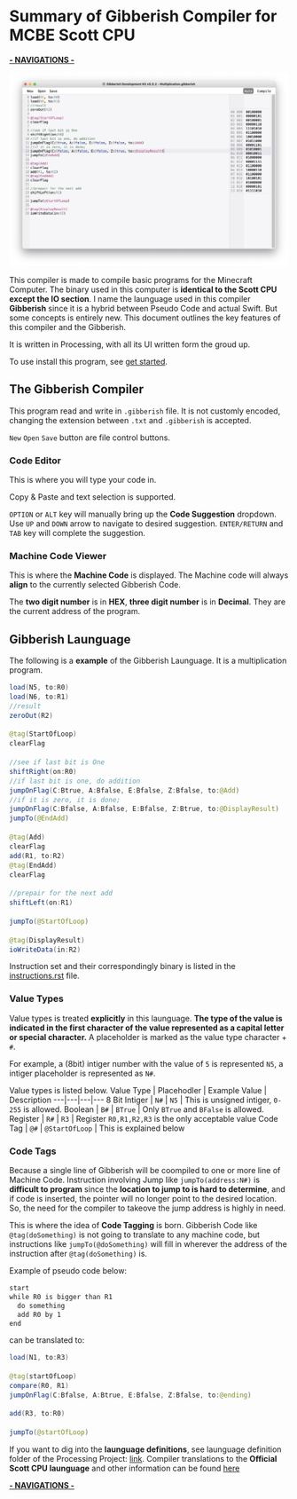 # Summary of Gibberish Compiler for MCBE Scott CPU

[__- NAVIGATIONS -__](/Documents/navigations.md)

![Gibberish Compiler](/Documents/images/image_001.jpg)

This compiler is made to compile basic programs for the Minecraft Computer. The binary used in this computer is **identical to the Scott CPU except the IO section**. I name the launguage used in this compiler **Gibberish** since it is a hybrid between Pseudo Code and actual Swift. But some concepts is entirely new. This document outlines the key features of this compiler and the Gibberish. 

It is written in Processing, with all its UI written form the groud up. 

To use install this program, see [get started](/Documents/get_started.md).

## The Gibberish Compiler

This program read and write in ```.gibberish``` file. It is not customly encoded, changing the extension between ```.txt``` and ```.gibberish``` is accepted. 

```New``` ```Open``` ```Save``` button are file control buttons. 

### Code Editor
This is where you will type your code in. 

Copy & Paste and text selection is supported. 

```OPTION``` or ```ALT``` key will manually bring up the **Code Suggestion** dropdown. Use ```UP``` and ```DOWN``` arrow to navigate to desired suggestion. ```ENTER/RETURN``` and ```TAB``` key will complete the suggestion. 

### Machine Code Viewer
This is where the **Machine Code** is displayed. The Machine code will always **align** to the currently selected Gibberish Code.

The **two digit number** is in **HEX**, **three digit number** is in **Decimal**. They are the current address of the program. 

## Gibberish Launguage
The following is a **example** of the Gibberish Launguage. It is a multiplication program. 
```java
load(N5, to:R0)
load(N6, to:R1)
//result
zeroOut(R2)

@tag(StartOfLoop)
clearFlag

//see if last bit is One
shiftRight(on:R0)
//if last bit is one, do addition
jumpOnFlag(C:Btrue, A:Bfalse, E:Bfalse, Z:Bfalse, to:@Add)
//if it is zero, it is done;
jumpOnFlag(C:Bfalse, A:Bfalse, E:Bfalse, Z:Btrue, to:@DisplayResult)
jumpTo(@EndAdd)

@tag(Add)
clearFlag
add(R1, to:R2)
@tag(EndAdd)
clearFlag

//prepair for the next add
shiftLeft(on:R1)

jumpTo(@StartOfLoop)

@tag(DisplayResult)
ioWriteData(in:R2)
```

Instruction set and their correspondingly binary is listed in the [instructions.rst](/Documents/compiler/instructions.rst) file.

### Value Types
Value types is treated **explicitly** in this launguage. **The type of the value is indicated in the first character of the value represented as a capital letter or special character.** A placeholder is marked as the value type character + ```#```. 

For example, a (8bit) intiger number with the value of ```5``` is represented ```N5```, a intiger placeholder is represented as ```N#```. 

Value types is listed below. 
Value Type | Placehodler | Example Value | Description
---|---|---|---
8 Bit Intiger | ```N#``` | ```N5``` | This is unsigned intiger, ```0-255``` is allowed.
Boolean | ```B#``` | ```BTrue``` | Only ```BTrue``` and ```BFalse``` is allowed. 
Register | ```R#``` | ```R3``` | Register ```R0,R1,R2,R3``` is the only acceptable value
Code Tag | ```@#``` | ```@StartOfLoop``` | This is explained below

### Code Tags

Because a single line of Gibberish will be coompiled to one or more line of Machine Code. Instruction involving Jump like ```jumpTo(address:N#)``` is **difficult to program** since the **location to jump to is hard to determine**, and if code is inserted, the pointer will no longer point to the desired location. So, the need for the compiler to takeove the jump address is highly in need. 

This is where the idea of **Code Tagging** is born. Gibberish Code like ```@tag(doSomething)``` is not going to translate to any machine code, but instructions like  ```jumpTo(@doSomething)``` will fill in wherever the address of the instruction after ```@tag(doSomething)``` is. 

Example of pseudo code below: 
```
start
while R0 is bigger than R1
  do something
  add R0 by 1 
end
```
can be translated to: 
```java
load(N1, to:R3)

@tag(startOfLoop)
compare(R0, R1)
jumpOnFlag(C:Bfalse, A:Btrue, E:Bfalse, Z:Bfalse, to:@ending)

add(R3, to:R0)

jumpTo(@startOfLoop)

```
If you want to dig into the **launguage definitions**, see launguage definition folder of the Processing Project: [link](/Gibberish_Compiler/data/Language%20Reference). Compiler translations to the **Official Scott CPU launguage** and other information can be found [here](/Documents/compiler/instructions.rst)

[__- NAVIGATIONS -__](/Documents/navigations.md)
